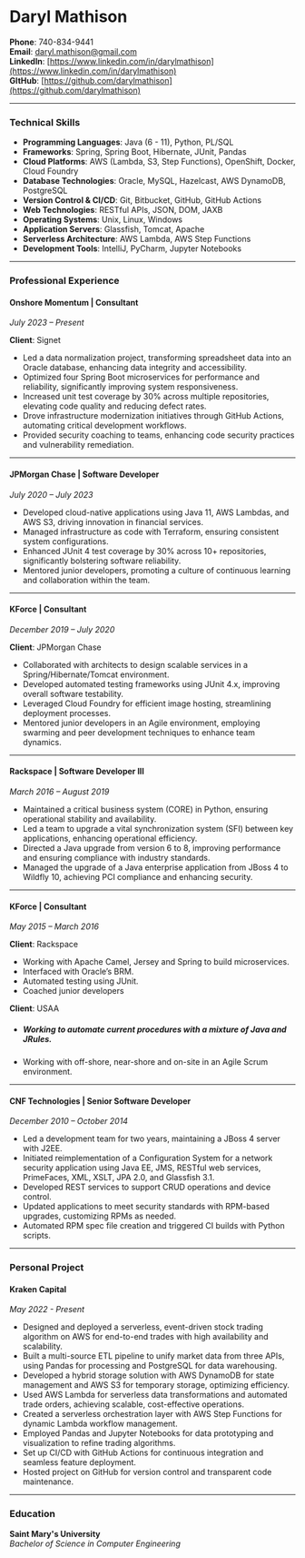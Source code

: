 # **Daryl Mathison**

**Phone**: 740-834-9441  
**Email**: [daryl.mathison@gmail.com](mailto:daryl.mathison@gmail.com)  
**LinkedIn**: [https://www.linkedin.com/in/darylmathison](https://www.linkedin.com/in/darylmathison)  
**GItHub**: [https://github.com/darylmathison](https://github.com/darylmathison)

---

### **Technical Skills**

* **Programming Languages**: Java (6 \- 11), Python, PL/SQL  
* **Frameworks**: Spring, Spring Boot, Hibernate, JUnit, Pandas  
* **Cloud Platforms**: AWS (Lambda, S3, Step Functions), OpenShift, Docker, Cloud Foundry  
* **Database Technologies**: Oracle, MySQL, Hazelcast, AWS DynamoDB, PostgreSQL  
* **Version Control & CI/CD**: Git, Bitbucket, GitHub, GitHub Actions  
* **Web Technologies**: RESTful APIs, JSON, DOM, JAXB  
* **Operating Systems**: Unix, Linux, Windows  
* **Application Servers**: Glassfish, Tomcat, Apache  
* **Serverless Architecture**: AWS Lambda, AWS Step Functions  
* **Development Tools**: IntelliJ, PyCharm, Jupyter Notebooks

---

### **Professional Experience**

#### **Onshore Momentum | Consultant**

*July 2023 – Present*

**Client**: Signet

* Led a data normalization project, transforming spreadsheet data into an Oracle database, enhancing data integrity and accessibility.  
* Optimized four Spring Boot microservices for performance and reliability, significantly improving system responsiveness.  
* Increased unit test coverage by 30% across multiple repositories, elevating code quality and reducing defect rates.  
* Drove infrastructure modernization initiatives through GitHub Actions, automating critical development workflows.  
* Provided security coaching to teams, enhancing code security practices and vulnerability remediation.

---

#### **JPMorgan Chase | Software Developer**

*July 2020 – July 2023*

* Developed cloud-native applications using Java 11, AWS Lambdas, and AWS S3, driving innovation in financial services.  
* Managed infrastructure as code with Terraform, ensuring consistent system configurations.  
* Enhanced JUnit 4 test coverage by 30% across 10+ repositories, significantly bolstering software reliability.  
* Mentored junior developers, promoting a culture of continuous learning and collaboration within the team.

---

#### **KForce | Consultant**

*December 2019 – July 2020*

**Client**: JPMorgan Chase

* Collaborated with architects to design scalable services in a Spring/Hibernate/Tomcat environment.  
* Developed automated testing frameworks using JUnit 4.x, improving overall software testability.  
* Leveraged Cloud Foundry for efficient image hosting, streamlining deployment processes.  
* Mentored junior developers in an Agile environment, employing swarming and peer development techniques to enhance team dynamics.

---

#### **Rackspace | Software Developer III**

*March 2016 – August 2019*

* Maintained a critical business system (CORE) in Python, ensuring operational stability and availability.  
* Led a team to upgrade a vital synchronization system (SFI) between key applications, enhancing operational efficiency.  
* Directed a Java upgrade from version 6 to 8, improving performance and ensuring compliance with industry standards.  
* Managed the upgrade of a Java enterprise application from JBoss 4 to Wildfly 10, achieving PCI compliance and enhancing security.

---

#### **KForce | Consultant**

*May 2015 – March 2016*

**Client**: Rackspace

* Working with Apache Camel, Jersey and Spring to build microservices.  
* Interfaced with Oracle’s BRM.  
* Automated testing using JUnit.  
* Coached junior developers

**Client**: USAA

* ##### Working to automate current procedures with a mixture of Java and JRules.

* Working with off-shore, near-shore and on-site in an Agile Scrum environment.

---

#### **CNF Technologies | Senior Software Developer**

*December 2010 – October 2014*

* Led a development team for two years, maintaining a JBoss 4 server with J2EE.  
* Initiated reimplementation of a Configuration System for a network security application using Java EE, JMS, RESTful web services, PrimeFaces, XML, XSLT, JPA 2.0, and Glassfish 3.1.  
* Developed REST services to support CRUD operations and device control.  
* Updated applications to meet security standards with RPM-based upgrades, customizing RPMs as needed.  
* Automated RPM spec file creation and triggered CI builds with Python scripts.

---

### **Personal Project**

#### **Kraken Capital**

*May 2022 \- Present*

* Designed and deployed a serverless, event-driven stock trading algorithm on AWS for end-to-end trades with high availability and scalability.  
* Built a multi-source ETL pipeline to unify market data from three APIs, using Pandas for processing and PostgreSQL for data warehousing.  
* Developed a hybrid storage solution with AWS DynamoDB for state management and AWS S3 for temporary storage, optimizing efficiency.  
* Used AWS Lambda for serverless data transformations and automated trade orders, achieving scalable, cost-effective operations.  
* Created a serverless orchestration layer with AWS Step Functions for dynamic Lambda workflow management.  
* Employed Pandas and Jupyter Notebooks for data prototyping and visualization to refine trading algorithms.  
* Set up CI/CD with GitHub Actions for continuous integration and seamless feature deployment.  
* Hosted project on GitHub for version control and transparent code maintenance.

---

### **Education**

**Saint Mary's University**  
*Bachelor of Science in Computer Engineering*  
